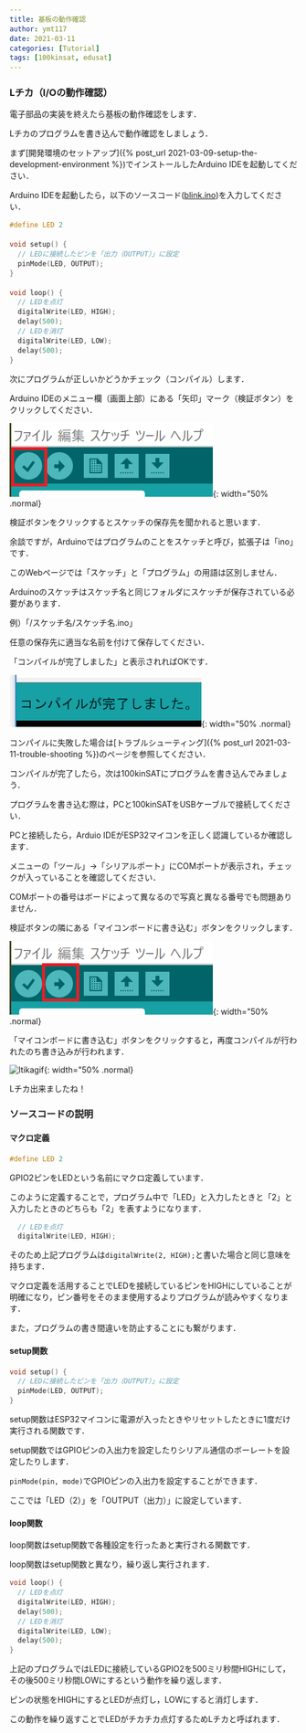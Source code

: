 ```yaml
---
title: 基板の動作確認
author: ymt117
date: 2021-03-11
categories: [Tutorial]
tags: [100kinsat, edusat]
---
```


### Lチカ（I/Oの動作確認）

電子部品の実装を終えたら基板の動作確認をします．

Lチカのプログラムを書き込んで動作確認をしましょう．

まず[開発環境のセットアップ]({% post_url 2021-03-09-setup-the-development-environment %})でインストールしたArduino IDEを起動してください．

Arduino IDEを起動したら，以下のソースコード([blink.ino](https://gist.github.com/ymt117/2b3c5da8cf7bde8671921cffae173766))を入力してください．

```cpp
#define LED 2

void setup() {
  // LEDに接続したピンを「出力（OUTPUT）」に設定
  pinMode(LED, OUTPUT);
}

void loop() {
  // LEDを点灯
  digitalWrite(LED, HIGH);
  delay(500);
  // LEDを消灯
  digitalWrite(LED, LOW);
  delay(500);
}
```
次にプログラムが正しいかどうかチェック（コンパイル）します．

Arduino IDEのメニュー欄（画面上部）にある「矢印」マーク（検証ボタン）をクリックしてください．

![ltika1](/assets/img/post/board-check/ltika1.png){: width="50% .normal}

検証ボタンをクリックするとスケッチの保存先を聞かれると思います．

余談ですが，Arduinoではプログラムのことをスケッチと呼び，拡張子は「ino」です．

このWebページでは「スケッチ」と「プログラム」の用語は区別しません．

Arduinoのスケッチはスケッチ名と同じフォルダにスケッチが保存されている必要があります．

例）「/スケッチ名/スケッチ名.ino」

任意の保存先に適当な名前を付けて保存してください．

「コンパイルが完了しました」と表示されればOKです．

![ltika2](/assets/img/post/board-check/ltika2.png){: width="50% .normal}

コンパイルに失敗した場合は[トラブルシューティング]({% post_url 2021-03-11-trouble-shooting %})のページを参照してください．

コンパイルが完了したら，次は100kinSATにプログラムを書き込んでみましょう．

プログラムを書き込む際は，PCと100kinSATをUSBケーブルで接続してください．

PCと接続したら，Arduio IDEがESP32マイコンを正しく認識しているか確認します．

メニューの「ツール」→「シリアルポート」にCOMポートが表示され，チェックが入っていることを確認してください．

COMポートの番号はボードによって異なるので写真と異なる番号でも問題ありません．

検証ボタンの隣にある「マイコンボードに書き込む」ボタンをクリックします．

![ltika](/assets/img/post/board-check/ltika.png){: width="50% .normal}

「マイコンボードに書き込む」ボタンをクリックすると，再度コンパイルが行われたのち書き込みが行われます．

![ltikagif](/assets/img/post/board-check/ltika.gif){: width="50% .normal}

Lチカ出来ましたね！

### ソースコードの説明

#### マクロ定義

```cpp
#define LED 2
```

GPIO2ピンをLEDという名前にマクロ定義しています．

このように定義することで，プログラム中で「LED」と入力したときと「2」と入力したときのどちらも「2」を表すようになります．

```cpp
  // LEDを点灯
  digitalWrite(LED, HIGH);
```

そのため上記プログラムは`digitalWrite(2, HIGH);`と書いた場合と同じ意味を持ちます．

マクロ定義を活用することでLEDを接続しているピンをHIGHにしていることが明確になり，ピン番号をそのまま使用するよりプログラムが読みやすくなります．

また，プログラムの書き間違いを防止することにも繋がります．

#### setup関数

```cpp
void setup() {
  // LEDに接続したピンを「出力（OUTPUT）」に設定
  pinMode(LED, OUTPUT);
}
```

setup関数はESP32マイコンに電源が入ったときやリセットしたときに1度だけ実行される関数です．

setup関数ではGPIOピンの入出力を設定したりシリアル通信のボーレートを設定したりします．

`pinMode(pin, mode)`でGPIOピンの入出力を設定することができます．

ここでは「LED（2）」を「OUTPUT（出力）」に設定しています．

#### loop関数

loop関数はsetup関数で各種設定を行ったあと実行される関数です．

loop関数はsetup関数と異なり，繰り返し実行されます．

```cpp
void loop() {
  // LEDを点灯
  digitalWrite(LED, HIGH);
  delay(500);
  // LEDを消灯
  digitalWrite(LED, LOW);
  delay(500);
}
```

上記のプログラムではLEDに接続しているGPIO2を500ミリ秒間HIGHにして，その後500ミリ秒間LOWにするという動作を繰り返します．

ピンの状態をHIGHにするとLEDが点灯し，LOWにすると消灯します．

この動作を繰り返すことでLEDがチカチカ点灯するためLチカと呼ばれます．